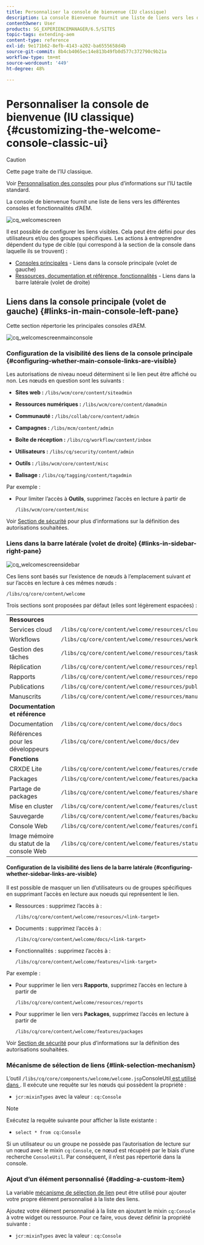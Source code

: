 ```yaml
---
title: Personnaliser la console de bienvenue (IU classique)
description: La console Bienvenue fournit une liste de liens vers les différentes consoles et fonctionnalités d’AEM
contentOwner: User
products: SG_EXPERIENCEMANAGER/6.5/SITES
topic-tags: extending-aem
content-type: reference
exl-id: 9e171b62-8efb-4143-a202-ba6555658d4b
source-git-commit: 8b4cb4065ec14e813b49fb0d577c372790c9b21a
workflow-type: tm+mt
source-wordcount: '449'
ht-degree: 48%

---
```


# Personnaliser la console de bienvenue (IU classique){#customizing-the-welcome-console-classic-ui}

>[!CAUTION]
>
>Cette page traite de l’IU classique.
>
>Voir [Personnalisation des consoles](/help/sites-developing/customizing-consoles-touch.md) pour plus d’informations sur l’IU tactile standard.

La console de bienvenue fournit une liste de liens vers les différentes consoles et fonctionnalités d’AEM.

![cq_welcomescreen](assets/cq_welcomescreen.png)

Il est possible de configurer les liens visibles. Cela peut être défini pour des utilisateurs et/ou des groupes spécifiques. Les actions à entreprendre dépendent du type de cible (qui correspond à la section de la console dans laquelle ils se trouvent) :

* [Consoles principales](#links-in-main-console-left-pane) - Liens dans la console principale (volet de gauche)
* [Ressources, documentation et référence, fonctionnalités](#links-in-sidebar-right-pane) - Liens dans la barre latérale (volet de droite)

## Liens dans la console principale (volet de gauche) {#links-in-main-console-left-pane}

Cette section répertorie les principales consoles d’AEM.

![cq_welcomescreenmainconsole](assets/cq_welcomescreenmainconsole.png)

### Configuration de la visibilité des liens de la console principale {#configuring-whether-main-console-links-are-visible}

Les autorisations de niveau noeud déterminent si le lien peut être affiché ou non. Les nœuds en question sont les suivants :

* **Sites web :** `/libs/wcm/core/content/siteadmin`

* **Ressources numériques :** `/libs/wcm/core/content/damadmin`

* **Communauté :** `/libs/collab/core/content/admin`

* **Campagnes :** `/libs/mcm/content/admin`

* **Boîte de réception :** `/libs/cq/workflow/content/inbox`

* **Utilisateurs :** `/libs/cq/security/content/admin`

* **Outils :** `/libs/wcm/core/content/misc`

* **Balisage :** `/libs/cq/tagging/content/tagadmin`

Par exemple :

* Pour limiter l’accès à **Outils**, supprimez l’accès en lecture à partir de

  `/libs/wcm/core/content/misc`

Voir [Section de sécurité](/help/sites-administering/security.md) pour plus d’informations sur la définition des autorisations souhaitées.

### Liens dans la barre latérale (volet de droite) {#links-in-sidebar-right-pane}

![cq_welcomescreensidebar](assets/cq_welcomescreensidebar.png)

Ces liens sont basés sur l’existence de nœuds à l’emplacement suivant *et* sur l’accès en lecture à ces mêmes nœuds :

`/libs/cq/core/content/welcome`

Trois sections sont proposées par défaut (elles sont légèrement espacées) :

<table>
 <tbody>
  <tr>
   <td><strong>Ressources</strong></td>
   <td> </td>
  </tr>
  <tr>
   <td> Services cloud</td>
   <td><code>/libs/cq/core/content/welcome/resources/cloudservices</code></td>
  </tr>
  <tr>
   <td> Workflows</td>
   <td><code>/libs/cq/core/content/welcome/resources/workflows</code></td>
  </tr>
  <tr>
   <td> Gestion des tâches</td>
   <td><code>/libs/cq/core/content/welcome/resources/taskmanager</code></td>
  </tr>
  <tr>
   <td> Réplication</td>
   <td><code>/libs/cq/core/content/welcome/resources/replication</code></td>
  </tr>
  <tr>
   <td> Rapports</td>
   <td><code>/libs/cq/core/content/welcome/resources/reports</code></td>
  </tr>
  <tr>
   <td> Publications</td>
   <td><code>/libs/cq/core/content/welcome/resources/publishingadmin</code></td>
  </tr>
  <tr>
   <td> Manuscrits</td>
   <td><code>/libs/cq/core/content/welcome/resources/manuscriptsadmin</code></td>
  </tr>
  <tr>
   <td><strong>Documentation et référence</strong></td>
   <td> </td>
  </tr>
  <tr>
   <td> Documentation</td>
   <td><code>/libs/cq/core/content/welcome/docs/docs</code></td>
  </tr>
  <tr>
   <td> Références pour les développeurs</td>
   <td><code>/libs/cq/core/content/welcome/docs/dev</code></td>
  </tr>
  <tr>
   <td><strong>Fonctions</strong></td>
   <td> </td>
  </tr>
  <tr>
   <td> CRXDE Lite</td>
   <td><code>/libs/cq/core/content/welcome/features/crxde</code></td>
  </tr>
  <tr>
   <td> Packages</td>
   <td><code>/libs/cq/core/content/welcome/features/packages</code></td>
  </tr>
  <tr>
   <td> Partage de packages</td>
   <td><code>/libs/cq/core/content/welcome/features/share</code></td>
  </tr>
  <tr>
   <td> Mise en cluster</td>
   <td><code>/libs/cq/core/content/welcome/features/cluster</code></td>
  </tr>
  <tr>
   <td> Sauvegarde</td>
   <td><code>/libs/cq/core/content/welcome/features/backup</code></td>
  </tr>
  <tr>
   <td> Console Web<br /> </td>
   <td><code>/libs/cq/core/content/welcome/features/config</code></td>
  </tr>
  <tr>
   <td> Image mémoire du statut de la console Web<br /> </td>
   <td><code>/libs/cq/core/content/welcome/features/statusdump</code></td>
  </tr>
 </tbody>
</table>

#### Configuration de la visibilité des liens de la barre latérale {#configuring-whether-sidebar-links-are-visible}

Il est possible de masquer un lien d’utilisateurs ou de groupes spécifiques en supprimant l’accès en lecture aux noeuds qui représentent le lien.

* Ressources : supprimez l’accès à :

  `/libs/cq/core/content/welcome/resources/<link-target>`

* Documents : supprimez l’accès à :

  `/libs/cq/core/content/welcome/docs/<link-target>`

* Fonctionnalités : supprimez l’accès à :

  `/libs/cq/core/content/welcome/features/<link-target>`

Par exemple :

* Pour supprimer le lien vers **Rapports**, supprimez l’accès en lecture à partir de

  `/libs/cq/core/content/welcome/resources/reports`

* Pour supprimer le lien vers **Packages**, supprimez l’accès en lecture à partir de

  `/libs/cq/core/content/welcome/features/packages`

Voir [Section de sécurité](/help/sites-administering/security.md) pour plus d’informations sur la définition des autorisations souhaitées.

### Mécanisme de sélection de liens {#link-selection-mechanism}

L’outil `/libs/cq/core/components/welcome/welcome.jsp`ConsoleUtil[ est utilisé dans ](https://helpx.adobe.com/experience-manager/6-5/sites/developing/using/reference-materials/javadoc/com/day/cq/commons/ConsoleUtil.html). Il exécute une requête sur les nœuds qui possèdent la propriété :

* `jcr:mixinTypes` avec la valeur : `cq:Console`

>[!NOTE]
>
>Exécutez la requête suivante pour afficher la liste existante :
>
>* `select * from cq:Console`
>

Si un utilisateur ou un groupe ne possède pas l’autorisation de lecture sur un nœud avec le mixin `cq:Console`, ce nœud est récupéré par le biais d’une recherche `ConsoleUtil`. Par conséquent, il n’est pas répertorié dans la console.

### Ajout d’un élément personnalisé {#adding-a-custom-item}

La variable [mécanisme de sélection de lien](#link-selection-mechanism) peut être utilisé pour ajouter votre propre élément personnalisé à la liste des liens.

Ajoutez votre élément personnalisé à la liste en ajoutant le mixin `cq:Console` à votre widget ou ressource. Pour ce faire, vous devez définir la propriété suivante :

* `jcr:mixinTypes` avec la valeur : `cq:Console`

